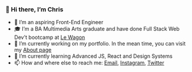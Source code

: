 ### 👋 Hi there, I’m Chris 

<!--
**delimac/delimac** is a ✨ _special_ ✨ repository because its `README.md` (this file) appears on your GitHub profile.

Here are some ideas to get you started:-->

- 👤 I’m an aspiring Front-End Engineer
- 🎓 I’m a BA Multimedia Arts graduate and have done Full Stack Web Dev't bootcamp at [Le Wagon](https://www.lewagon.com)
- 🔭 I’m currently working on my portfolio. In the mean time, you can visit my [About page](https://delimac.github.io)
- 🌱 I’m currently learning Advanced JS, React and Design Systems
- 📫 How and where else to reach me: [Email](mailto:delimac@hey.com), [Instagram](https://instagram.com/delimac_), [Twitter](https://twitter.com/delimac)

<!-- - 👯 I’m looking to collaborate on ...
- 💬 Ask me about ...
- 🤔 I’m looking for help with ...
- 😄 Pronouns: ...
- ⚡ Fun fact: ...
-->
